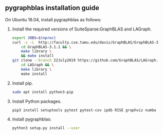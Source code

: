 ## pygraphblas installation guide

On Ubuntu 18.04, install pygraphblas as follows:

1. Install the required versions of SuiteSparse:GraphBLAS and LAGraph.

    ```bash
    export JOBS=$(nproc)
    curl -s -L  http://faculty.cse.tamu.edu/davis/GraphBLAS/GraphBLAS-3.1.1.tar.gz | tar -xz && \
        cd GraphBLAS-3.1.1 && \
        make library \
        && make install
    git clone --branch 22July2019 https://github.com/GraphBLAS/LAGraph.git && \
        cd LAGraph && \
        make library \
        make install
    ```

1. Install pip.

    ```bash
    sudo apt install python3-pip
    ```

1. Install Python packages.

    ```bash
    pip3 install setuptools pytest pytest-cov ipdb RISE graphviz numba contextvars install colorama
    ```

1. Install pygraphblas:

    ```bash
    python3 setup.py install --user
    ```
